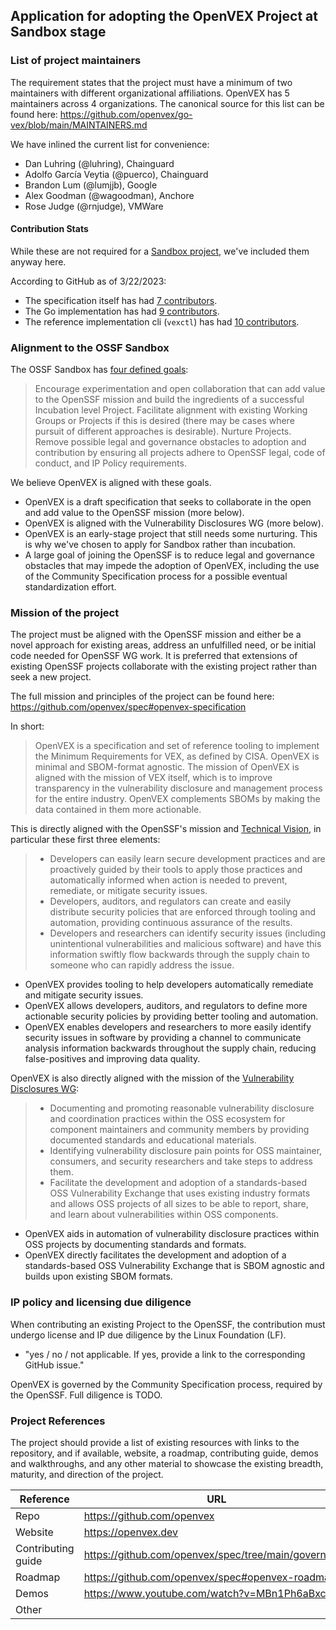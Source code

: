 ## Application for adopting the OpenVEX Project at Sandbox stage

### List of project maintainers
The requirement states that the project must have a minimum of two maintainers with different organizational affiliations.
OpenVEX has 5 maintainers across 4 organizations.
The canonical source for this list can be found here: https://github.com/openvex/go-vex/blob/main/MAINTAINERS.md

We have inlined the current list for convenience:

* Dan Luhring (@luhring), Chainguard
* Adolfo García Veytia (@puerco), Chainguard
* Brandon Lum (@lumjjb), Google
* Alex Goodman (@wagoodman), Anchore
* Rose Judge (@rnjudge), VMWare

#### Contribution Stats

While these are not required for a [Sandbox project](https://github.com/ossf/tac/blob/main/process/project-lifecycle.md#sandbox), we've included them anyway here.

According to GitHub as of 3/22/2023:
* The specification itself has had [7 contributors](https://github.com/openvex/spec/graphs/contributors).
* The Go implementation has had [9 contributors](https://github.com/openvex/go-vex/graphs/contributors).
* The reference implementation cli (`vexctl`) has had [10 contributors](https://github.com/openvex/vexctl/graphs/contributors).

### Alignment to the OSSF Sandbox

The OSSF Sandbox has [four defined goals](https://github.com/ossf/tac/blob/main/process/project-lifecycle.md#sandbox):

> Encourage experimentation and open collaboration that can add value to the OpenSSF mission and build the ingredients of a successful Incubation level Project.
> Facilitate alignment with existing Working Groups or Projects if this is desired (there may be cases where pursuit of different approaches is desirable).
> Nurture Projects.
> Remove possible legal and governance obstacles to adoption and contribution by ensuring all projects adhere to OpenSSF legal, code of conduct, and IP Policy requirements.

We believe OpenVEX is aligned with these goals.

* OpenVEX is a draft specification that seeks to collaborate in the open and add value to the OpenSSF mission (more below).
* OpenVEX is aligned with the Vulnerability Disclosures WG (more below).
* OpenVEX is an early-stage project that still needs some nurturing. This is why we've chosen to apply for Sandbox rather than incubation.
* A large goal of joining the OpenSSF is to reduce legal and governance obstacles that may impede the adoption of OpenVEX, including the use of the Community Specification process for a possible eventual standardization effort.

### Mission of the project

The project must be aligned with the OpenSSF mission and either be a novel approach for existing areas, address an unfulfilled need, or be initial code needed for OpenSSF WG work. It is preferred that extensions of existing OpenSSF projects collaborate with the existing project rather than seek a new project.

The full mission and principles of the project can be found here: https://github.com/openvex/spec#openvex-specification

In short:

> OpenVEX is a specification and set of reference tooling to implement the Minimum Requirements for VEX, as defined by CISA.
> OpenVEX is minimal and SBOM-format agnostic.
> The mission of OpenVEX is aligned with the mission of VEX itself, which is to improve transparency in the vulnerability disclosure and management process for the entire industry.
> OpenVEX complements SBOMs by making the data contained in them more actionable.

This is directly aligned with the OpenSSF's mission and [Technical Vision](https://openssf.org/about/), in particular these first three elements:

> * Developers can easily learn secure development practices and are proactively guided by their tools to apply those practices and automatically informed when action is needed to prevent, remediate, or mitigate security issues.
> * Developers, auditors, and regulators can create and easily distribute security policies that are enforced through tooling and automation, providing continuous assurance of the results.
> * Developers and researchers can identify security issues (including unintentional vulnerabilities and malicious software) and have this information swiftly flow backwards through the supply chain to someone who can rapidly address the issue.

* OpenVEX provides tooling to help developers automatically remediate and mitigate security issues.
* OpenVEX allows developers, auditors, and regulators to define more actionable security policies by providing better tooling and automation.
* OpenVEX enables developers and researchers to more easily identify security issues in software by providing a channel to communicate analysis information backwards throughout the supply chain, reducing false-positives and improving data quality.

OpenVEX is also directly aligned with the mission of the [Vulnerability Disclosures WG](https://github.com/ossf/wg-vulnerability-disclosures#objective):

> * Documenting and promoting reasonable vulnerability disclosure and coordination practices within the OSS ecosystem for component maintainers and community members by providing documented standards and educational materials.
> * Identifying vulnerability disclosure pain points for OSS maintainer, consumers, and security researchers and take steps to address them.
> * Facilitate the development and adoption of a standards-based OSS Vulnerability Exchange that uses existing industry formats and allows OSS projects of all sizes to be able to report, share, and learn about vulnerabilities within OSS components.

* OpenVEX aids in automation of vulnerability disclosure practices within OSS projects by documenting standards and formats.
* OpenVEX directly facilitates the development and adoption of a standards-based OSS Vulnerability Exchange that is SBOM agnostic and builds upon existing SBOM formats.

### IP policy and licensing due diligence
When contributing an existing Project to the OpenSSF, the contribution must undergo license and IP due diligence by the Linux Foundation (LF).
  * "yes / no / not applicable. If yes, provide a link to the corresponding GitHub issue."

OpenVEX is governed by the Community Specification process, required by the OpenSSF.
Full diligence is TODO.
  
### Project References
The project should provide a list of existing resources with links to the repository, and if available, website, a roadmap, contributing guide, demos and walkthroughs, and any other material to showcase the existing breadth, maturity, and direction of the project.

| Reference          | URL |
|--------------------|-----|
| Repo               | https://github.com/openvex |
| Website            | https://openvex.dev |
| Contributing guide | https://github.com/openvex/spec/tree/main/governance |
| Roadmap            | https://github.com/openvex/spec#openvex-roadmap |
| Demos              | https://www.youtube.com/watch?v=MBn1Ph6aBxc |
| Other              |     |